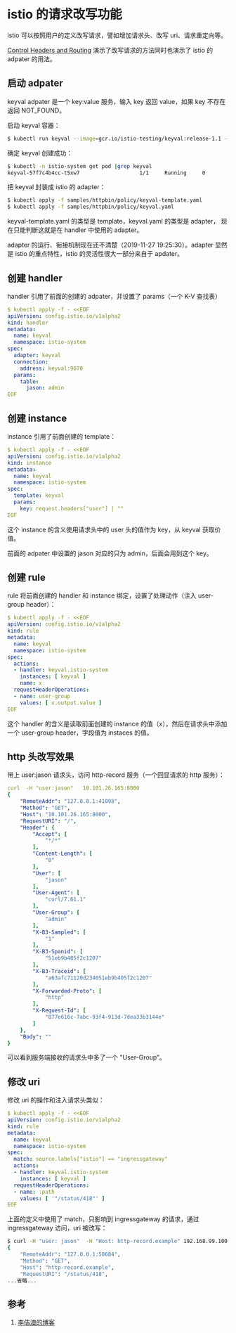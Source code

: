 <!-- toc -->
# istio 的请求改写功能

istio 可以按照用户的定义改写请求，譬如增加请求头、改写 uri、请求重定向等。

[Control Headers and Routing][2] 演示了改写请求的方法同时也演示了 istio 的 adpater 的用法。

## 启动 adpater

keyval adpater 是一个 key:value 服务，输入 key 返回 value，如果 key 不存在返回 NOT_FOUND。

启动 keyval 容器：

```sh
$ kubectl run keyval --image=gcr.io/istio-testing/keyval:release-1.1 --namespace istio-system --port 9070 --expose
```

确定 keyval 创建成功：

```sh
$ kubectl -n istio-system get pod |grep keyval 
keyval-57f7c4b4cc-t5xw7                   1/1     Running     0          2m51s
```

把 keyval 封装成 istio 的 adapter：

```sh
$ kubectl apply -f samples/httpbin/policy/keyval-template.yaml
$ kubectl apply -f samples/httpbin/policy/keyval.yaml
```

keyval-template.yaml 的类型是 template，keyval.yaml 的类型是 adapter， 现在只能判断这就是在 handler 中使用的 adapter。

adapter 的运行、衔接机制现在还不清楚（2019-11-27 19:25:30）。adapter 显然是 istio 的重点特性，istio 的灵活性很大一部分来自于 apdater。

## 创建 handler

handler 引用了前面的创建的 adpater，并设置了 params（一个 K-V 查找表）

```yaml
$ kubectl apply -f - <<EOF
apiVersion: config.istio.io/v1alpha2
kind: handler
metadata:
  name: keyval
  namespace: istio-system
spec:
  adapter: keyval
  connection:
    address: keyval:9070
  params:
    table:
      jason: admin
EOF
```

## 创建 instance

instance 引用了前面创建的 template：

```yaml
$ kubectl apply -f - <<EOF
apiVersion: config.istio.io/v1alpha2
kind: instance
metadata:
  name: keyval
  namespace: istio-system
spec:
  template: keyval
  params:
    key: request.headers["user"] | ""
EOF
```

这个 instance 的含义使用请求头中的 user 头的值作为 key，从 keyval 获取价值。

前面的 adpater 中设置的 jason 对应的只为 admin，后面会用到这个 key。

## 创建 rule

rule 将前面创建的 handler 和 instance 绑定，设置了处理动作（注入 user-group header）：

```yaml
$ kubectl apply -f - <<EOF
apiVersion: config.istio.io/v1alpha2
kind: rule
metadata:
  name: keyval
  namespace: istio-system
spec:
  actions:
  - handler: keyval.istio-system
    instances: [ keyval ]
    name: x
  requestHeaderOperations:
  - name: user-group
    values: [ x.output.value ]
EOF
```

这个 handler 的含义是读取前面创建的 instance 的值（x），然后在请求头中添加一个 user-group header，字段值为 instaces 的值。

## http 头改写效果

带上 user:jason 请求头，访问 http-record 服务（一个回显请求的 http 服务）：

```yaml
curl  -H "user:jason"   10.101.26.165:8000
{
    "RemoteAddr": "127.0.0.1:41098",
    "Method": "GET",
    "Host": "10.101.26.165:8000",
    "RequestURI": "/",
    "Header": {
        "Accept": [
            "*/*"
        ],
        "Content-Length": [
            "0"
        ],
        "User": [
            "jason"
        ],
        "User-Agent": [
            "curl/7.61.1"
        ],
        "User-Group": [
            "admin"
        ],
        "X-B3-Sampled": [
            "1"
        ],
        "X-B3-Spanid": [
            "51eb9b405f2c1207"
        ],
        "X-B3-Traceid": [
            "a63afc71120d234051eb9b405f2c1207"
        ],
        "X-Forwarded-Proto": [
            "http"
        ],
        "X-Request-Id": [
            "877e616c-7abc-93f4-913d-7dea33b3144e"
        ]
    },
    "Body": ""
}
```

可以看到服务端接收的请求头中多了一个 "User-Group”。

## 修改 uri 

修改 uri 的操作和注入请求头类似：

```yaml
$ kubectl apply -f - <<EOF
apiVersion: config.istio.io/v1alpha2
kind: rule
metadata:
  name: keyval
  namespace: istio-system
spec:
  match: source.labels["istio"] == "ingressgateway"
  actions:
  - handler: keyval.istio-system
    instances: [ keyval ]
  requestHeaderOperations:
  - name: :path
    values: [ '"/status/418"' ]
EOF
```

上面的定义中使用了 match，只影响到 ingressgateway 的请求，通过 ingressgateway 访问，uri 被改写：

```sh
$ curl -H "user: jason"  -H "Host: http-record.example" 192.168.99.100:31380
{
    "RemoteAddr": "127.0.0.1:50684",
    "Method": "GET",
    "Host": "http-record.example",
    "RequestURI": "/status/418",
...省略...
```

## 参考

1. [李佶澳的博客][1]

[1]: https://www.lijiaocn.com "李佶澳的博客"
[2]: https://istio.io/docs/tasks/policy-enforcement/control-headers/ "Control Headers and Routing"
